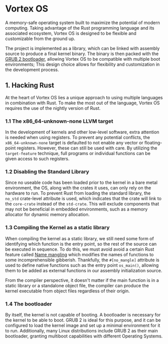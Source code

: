 # Vortex OS

A memory-safe operating system built to maximize the potential of modern computing. Taking advantage of the Rust programming language and its associated ecosystem, Vortex OS is designed to be flexible and customizable from the ground up.

The project is implemented as a library, which can be linked with assembly source to produce a final kernel binary. The binary is then packed with the [GRUB 2 bootloader](https://www.gnu.org/software/grub/), allowing Vortex OS to be compatible with multiple boot environments; This design choice allows for flexibility and customization in the development process.

## 1. Hacking Rust

At the heart of Vortex OS lies a unique approach to using multiple languages in combination with Rust. To make the most out of the language, Vortex OS requires the use of the nightly version of Rust.

### 1.1 The x86_64-unknown-none LLVM target

In the development of kernels and other low-level software, extra attention is needed when using registers. To prevent any potential conflicts, the `x86_64-unknown-none` target is defaulted to not enable any vector or floating-point registers. However, these can still be used with care. By utilizing the `target-feature` technique, full programs or individual functions can be given access to such registers.

### 1.2 Disabling the Standard Library
Since no useable code has been loaded prior to the kernel in a bare metal environment, the OS, along with the crates it uses, can only rely on the hardware to run. To prevent Rust from loading the standard library, the `no_std` crate-level attribute is used, which indicates that the crate will link to the `core-crate` instead of the `std-crate`. This will exclude components that may not be beneficial in embedded environments, such as a memory allocator for dynamic memory allocation.

### 1.3 Compiling the Kernel as a static library
When compiling the kernel as a static library, we still need some form of identifying which function is the entry point, so the rest of the source can be executed in sequence. To do this, we must avoid avoid a certain Rust feature called [Name mangling](https://en.wikipedia.org/wiki/Name_mangling) which modifies the names of functions to some incomprehensible gibberish. Thankfully, the `#[no_mangle]` attribute is used to define native functions such as the entry point `os_main()`, allowing them to be added as external functions in our assembly initialization source. 

From the compiler perspective, it doesn't matter if the main function is in a static library or a standalone object file, the compiler can produce the kernel executable from object files regardless of their origin. 

### 1.4 The bootloader
By itself, the kernel is not capable of booting. A bootloader is necessary for the kernel to be able to boot. GRUB 2 is ideal for this purpose, and it can be configured to load the kernel image and set up a minimal environment for it to run. Additionally, many Linux distributions include GRUB 2 as their main bootloader, granting multiboot capabilities with different Operating Systems.